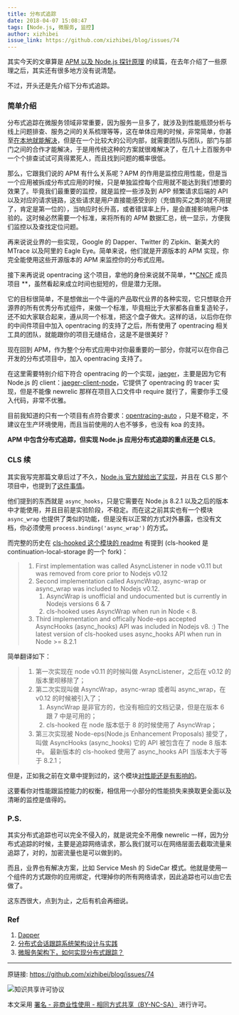 ```yaml
---
title: 分布式追踪
date: 2018-04-07 15:08:47
tags: [Node.js, 微服务, 监控]
author: xizhibei
issue_link: https://github.com/xizhibei/blog/issues/74
---
```

<!-- en_title: distributed-tracing -->

其实今天的文章算是 [APM 以及 Node.js 探针原理](https://github.com/xizhibei/blog/issues/40) 的续篇，在去年介绍了一些原理之后，其实还有很多地方没有说清楚。

不过，开头还是先介绍下分布式追踪。

### 简单介绍
分布式追踪在微服务领域非常重要，因为服务一旦多了，就涉及到性能瓶颈分析与线上问题排查、服务之间的关系梳理等等，这在单体应用的时候，非常简单，你甚至[在本地就能解决](https://github.com/xizhibei/blog/issues/57)，但是在一个比较大的公司内部，就需要团队与团队，部门与部门之间的合作才能解决，于是用传统这种的方案就很难解决了，在几十上百服务中一个个排查试试可真得累死人，而且找到问题的概率很低。

那么，它跟我们说的 APM 有什么关系呢？APM 的作用是监控应用性能，但是当一个应用被拆成分布式应用的时候，只是单独监控每个应用就不能达到我们想要的效果了。毕竟我们最重要的监控，就是监控一些涉及到 APP 频繁请求后端的 API 以及对应的请求链路，这些请求是用户直接能感受到的（充值购买之类的就不用提了，肯定是第一位的），当响应时长升高，或者错误率上升，是会直接影响用户体验的。这时候必然需要一个标准，来将所有的 APM 数据汇总，统一显示，方便我们监控以及查找定位问题。

再来说说业界的一些实现，Google 的 Dapper、Twitter 的 Zipkin、新美大的 MTrace 以及阿里的 Eagle Eye。简单来说，他们就是开源版本的 APM 实现，你完全能使用这些开源版本的 APM 来监控你的分布式应用。

接下来再说说 opentracing 这个项目，拿他的身份来说就不简单，**[CNCF](https://www.cncf.io/) 成员项目 **，虽然看起来成立时间也挺短的，但是潜力无限。

它的目标很简单，不是想做出一个牛逼的产品取代业界的各种实现，它只想联合开源界的所有优秀分布式组件，来做一个标准，毕竟相比于大家都各自重复造轮子，还不如大家联合起来，遵从同一个标准，把这个盘子做大。这样的话，以后你在你的中间件项目中加入 opentracing 的支持了之后，所有使用了 opentracing 相关工具的团队，就能跟你的项目无缝结合，这是不是很美好？

现在回到 APM，作为整个分布式应用中对你最重要的一部分，你就可以在你自己开发的分布式项目中，加入 opentracing 支持了。

在这里需要特别介绍下符合 opentracing 的一个实现，[jaeger](https://jaegertracing.netlify.com/)，主要是因为它有 Node.js 的 client：[jaeger-client-node](https://github.com/jaegertracing/jaeger-client-node)，它提供了 opentracing 的 tracer 实现，但是不能像 newrelic 那样在项目入口文件中 require 就行了，需要你手工侵入代码，非常不优雅。

目前我知道的只有一个项目有点符合要求：[opentracing-auto](https://github.com/RisingStack/opentracing-auto) ，只是不稳定，不建议在生产环境使用，而且当前使用的人也不够多，也没有 koa 的支持。

**APM 中包含分布式追踪，但实现 Node.js 应用分布式追踪的重点还是 CLS**。

### CLS 续
其实我写完那篇文章后过了不久，[Node.js 官方就给出了实现](https://github.com/nodejs/node/pull/12892)，并且在 CLS 那个项目中，也提到了[这件事情](https://github.com/othiym23/node-continuation-local-storage/issues/118)。

他们提到的东西就是 `async_hooks`，只是它需要在 Node.js 8.2.1 以及之后的版本中才能使用，并且目前是实验阶段，不稳定。而在这之前其实也有一个模块 `async_wrap` 也提供了类似的功能，但是没有以正常的方式对外暴露，也没有文档，你必须使用 `process.binding('async_wrap')` 的方式。

而完整的历史在 [cls-hooked 这个模块的 readme](https://github.com/jeff-lewis/cls-hooked#readme) 有提到 (cls-hooked 是 continuation-local-storage 的一个 fork)：

> 1. First implementation was called AsyncListener in node v0.11 but was removed from core prior to Nodejs v0.12
> 2. Second implementation called AsyncWrap, async-wrap or async_wrap was included to Nodejs v0.12.
>    1. AsyncWrap is unofficial and undocumented but is currently in Nodejs versions 6 & 7
>    2. cls-hooked uses AsyncWrap when run in Node < 8.
> 3. Third implementation and offically Node-eps accepted AsyncHooks (async_hooks) API was included in Nodejs v8. :) The latest version of cls-hooked uses async_hooks API when run in Node >= 8.2.1


简单翻译如下：

> 1. 第一次实现在 node v0.11 的时候叫做 AsyncListener，之后在 v0.12 的版本里呗移除了；
> 2. 第二次实现叫做 AsyncWrap，async-wrap 或者叫 async_wrap，在 v0.12 的时候被引入了；
>    1. AsyncWrap 是非官方的，也没有相应的文档记录，但是在版本 6 跟 7 中是可用的；
>    2. cls-hooked 在 node 版本低于 8 的时候使用了 AsyncWrap；
> 3. 第三次实现被 Node-eps(Node.js Enhancement Proposals) 接受了，叫做 AsyncHooks (async_hooks) 它的 API 被包含在了 node 8 版本中。 最新版本的 cls-hooked 使用了 async_hooks API 当版本大于等于 8.2.1；

但是，正如我之前在文章中提到过的，这个模块[对性能还是有影响的](https://github.com/bmeurer/async-hooks-performance-impact)。

这要看你对性能跟监控能力的权衡，相信用一小部分的性能损失来换取更全面以及清晰的监控是值得的。

### P.S.
其实分布式追踪也可以完全不侵入的，就是说完全不用像 newrelic 一样，因为分布式追踪的时候，主要是追踪网络请求，那么我们就可以在网络层面去截取流量来追踪了，对的，加密流量也是可以做到的。

而且，业界也有解决方案，比如 Service Mesh 的 SideCar 模式。他就是使用一个组件的方式跟你的应用绑定，代理掉你的所有网络请求，因此追踪也可以由它去做了。

这东西很大，点到为止，之后有机会再细说。

### Ref
1. [Dapper](https://bigbully.github.io/Dapper-translation/)
2. [分布式会话跟踪系统架构设计与实践](https://tech.meituan.com/mt-mtrace.html)
3. [微服务架构下，如何实现分布式跟踪？](http://www.infoq.com/cn/articles/how-to-realize-distributed-tracking)



***
原链接: https://github.com/xizhibei/blog/issues/74

![知识共享许可协议](https://i.creativecommons.org/l/by-nc-sa/4.0/88x31.png "署名 - 非商业性使用 - 相同方式共享（BY-NC-SA）")

本文采用 [署名 - 非商业性使用 - 相同方式共享（BY-NC-SA）](https://creativecommons.org/licenses/by-nc-sa/4.0/deed.zh) 进行许可。
